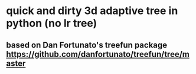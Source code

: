 # quick and dirty 3d adaptive tree in python (no lr tree)
## based on Dan Fortunato's treefun package https://github.com/danfortunato/treefun/tree/master
## 